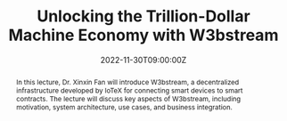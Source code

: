 ---
title: Unlocking the Trillion-Dollar Machine Economy with W3bstream

event: MOBI Community Innovation Lecture Series
event_url: https://dlt.mobi/iotex-lecture/

location: Virtual

summary: A talk about key aspects of W3bstream, a decentralized off-chain infrastructure for connecting smart devices to smart contracts
abstract: In this lecture, Dr. Xinxin Fan will introduce W3bstream, a decentralized infrastructure developed by IoTeX for connecting smart devices to smart contracts. The lecture will discuss key aspects of W3bstream, including motivation, system architecture, use cases, and business integration.

# Talk start and end times.
#   End time can optionally be hidden by prefixing the line with `#`.
date: "2022-11-30T09:00:00Z"
#date_end: "2030-06-01T15:00:00Z"
all_day: false

#authors: []
#tags: []

# Is this a featured talk? (true/false)
featured: false

links:
- icon: twitter
  icon_pack: fab
  name: Follow
  url: https://twitter.com/cryptoxfan
url_code: ""
url_pdf: ""
url_slides: ""
url_video: https://youtu.be/MtlO5TVV594
---
